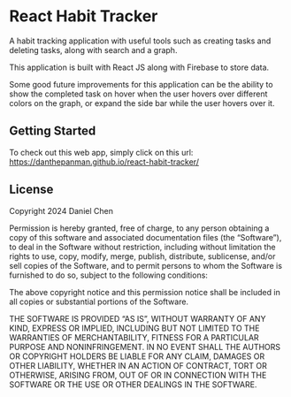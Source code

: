 
# React Habit Tracker

A habit tracking application with useful tools such as creating tasks and deleting tasks, along with search and a graph. 

This application is built with React JS along with Firebase to store data. 

Some good future improvements for this application can be the ability to show the completed task on hover when the user hovers over different colors on the graph, or expand the side bar while the user hovers over it.

## Getting Started
To check out this web app, simply click on this url:
https://danthepanman.github.io/react-habit-tracker/

## License
Copyright 2024 Daniel Chen

Permission is hereby granted, free of charge, to any person obtaining a copy of this software and associated documentation files (the “Software”), to deal in the Software without restriction, including without limitation the rights to use, copy, modify, merge, publish, distribute, sublicense, and/or sell copies of the Software, and to permit persons to whom the Software is furnished to do so, subject to the following conditions:

The above copyright notice and this permission notice shall be included in all copies or substantial portions of the Software.

THE SOFTWARE IS PROVIDED “AS IS”, WITHOUT WARRANTY OF ANY KIND, EXPRESS OR IMPLIED, INCLUDING BUT NOT LIMITED TO THE WARRANTIES OF MERCHANTABILITY, FITNESS FOR A PARTICULAR PURPOSE AND NONINFRINGEMENT. IN NO EVENT SHALL THE AUTHORS OR COPYRIGHT HOLDERS BE LIABLE FOR ANY CLAIM, DAMAGES OR OTHER LIABILITY, WHETHER IN AN ACTION OF CONTRACT, TORT OR OTHERWISE, ARISING FROM, OUT OF OR IN CONNECTION WITH THE SOFTWARE OR THE USE OR OTHER DEALINGS IN THE SOFTWARE.


